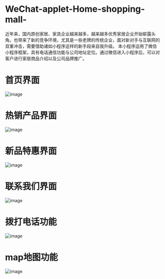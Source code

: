 # WeChat-applet-Home-shopping-mall-
近年来，国内原创家居、家具企业越来越多，越来越多优秀家居企业开始崭露头角。也带来了新的竞争环境，尤其是一些老牌的传统企业，面对新对手与互联网的双重冲击，需要借助诸如小程序这样的新手段来自我升级。
本小程序运用了微信小程序框架，具有电话通信功能与公司地址定位。通过微信进入小程序后，可以对客户进行家居商品介绍以及公司品牌推广。
# 首页界面
![image](https://github.com/feng-yu-hong/WeChat-applet-Home-shopping-mall-/blob/master/img/1.PNG)
# 热销产品界面
![image](https://github.com/feng-yu-hong/WeChat-applet-Home-shopping-mall-/blob/master/img/2.PNG)
# 新品特惠界面
![image](https://github.com/feng-yu-hong/WeChat-applet-Home-shopping-mall-/blob/master/img/3.PNG)
# 联系我们界面
![image](https://github.com/feng-yu-hong/WeChat-applet-Home-shopping-mall-/blob/master/img/4.PNG)
# 拨打电话功能
![image](https://github.com/feng-yu-hong/WeChat-applet-Home-shopping-mall-/blob/master/img/5.PNG)
# map地图功能
![image](https://github.com/feng-yu-hong/WeChat-applet-Home-shopping-mall-/blob/master/img/6.PNG)
